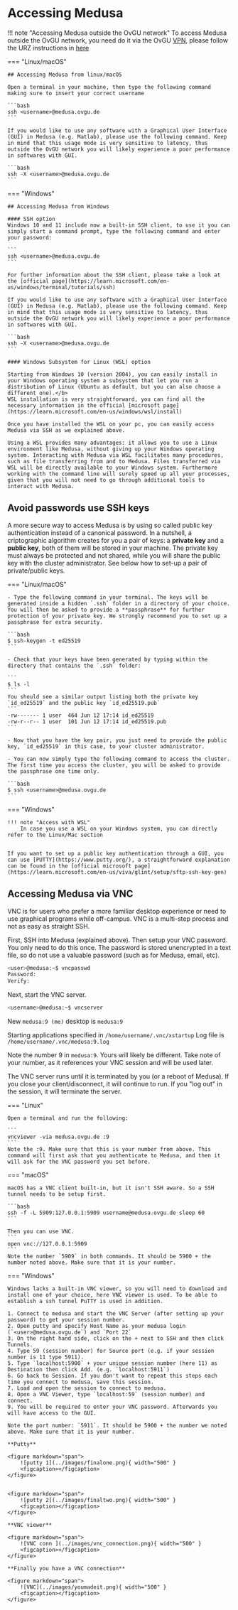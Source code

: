 # Accessing Medusa

!!! note "Accessing Medusa outside the OvGU network"
    To access Medusa outside the OvGU network, you need do it via the OvGU [VPN](https://en.wikipedia.org/wiki/Virtual_private_network), please follow the URZ instructions in [here](https://www.urz.ovgu.de/en/vpn-path-204,616.html)



=== "Linux/macOS"

    ## Accessing Medusa from linux/macOS

    Open a terminal in your machine, then type the following command making sure to insert your correct username

    ```bash
    ssh <username>@medusa.ovgu.de
    ```

    If you would like to use any software with a Graphical User Interface (GUI) in Medusa (e.g. Matlab), please use the following command. Keep in mind that this usage mode is very sensitive to latency, thus outside the OvGU network you will likely experience a poor performance in softwares with GUI.

    ```bash
    ssh -X <username>@medusa.ovgu.de
    ```

=== "Windows"

    ## Accessing Medusa from Windows

    #### SSH option
    Windows 10 and 11 include now a built-in SSH client, to use it you can simply start a command prompt, type the following command and enter your password:

    ```
    ssh <username>@medusa.ovgu.de
    ```

    For further information about the SSH client, please take a look at the [official page](https://learn.microsoft.com/en-us/windows/terminal/tutorials/ssh) 

    If you would like to use any software with a Graphical User Interface (GUI) in Medusa (e.g. Matlab), please use the following command. Keep in mind that this usage mode is very sensitive to latency, thus outside the OvGU network you will likely experience a poor performance in softwares with GUI.

    ```bash
    ssh -X <username>@medusa.ovgu.de
    ```

    #### Windows Subsystem for Linux (WSL) option

    Starting from Windows 10 (version 2004), you can easily install in your Windows operating system a subsystem that let you run a distribution of Linux (Ubuntu as default, but you can also choose a different one).</b>  
    WSL installation is very straightforward, you can find all the necessary information in the official [microsoft page](https://learn.microsoft.com/en-us/windows/wsl/install)

    Once you have installed the WSL on your pc, you can easily access Medusa via SSH as we explained above.

    Using a WSL provides many advantages: it allows you to use a Linux environment like Medusa, without giving up your Windows operating system. Interacting with Medusa via WSL facilitates many procedures, such as file transferring from and to Medusa. Files transferred via WSL will be directly available to your Windows system. Furthermore working with the command line will surely speed up all your processes, given that you will not need to go through additional tools to interact with Medusa.

## Avoid passwords use SSH keys

A more secure way to access Medusa is by using so called public key authentication instead of a canonical password.
In a nutshell, a criptographic algorithm creates for you a pair of keys: a **private key** and a **public key**, both of them will be stored in your machine. The private key must always be protected and not shared, while you will share the public key with the cluster administrator. See below how to set-up a pair of private/public keys.


=== "Linux/macOS"

    - Type the following command in your terminal. The keys will be generated inside a hidden `.ssh` folder in a directory of your choice. You will then be asked to provide a **passphrase** for further protection of your private key. We strongly recommend you to set up a passphrase for extra security. 

    ```bash
    $ ssh-keygen -t ed25519
    ```

    - Check that your keys have been generated by typing within the directory that contains the `.ssh` folder: 

    ```
    $ ls -l 
    ```
    You should see a similar output listing both the private key `id_ed25519` and the public key `id_ed25519.pub`
    ```
    -rw------- 1 user  464 Jun 12 17:14 id_ed25519
    -rw-r--r-- 1 user  101 Jun 12 17:14 id_ed25519.pub
    ```

    - Now that you have the key pair, you just need to provide the public key, `id_ed25519` in this case, to your cluster administrator.

    - You can now simply type the following command to access the cluster. The first time you access the cluster, you will be asked to provide the passphrase one time only.

    ```bash
    $ ssh <username>@medusa.ovgu.de
    ```

=== "Windows"

    !!! note "Access with WSL"
        In case you use a WSL on your Windows system, you can directly refer to the Linux/Mac section


    If you want to set up a public key authentication through a GUI, you can use [PUTTY](https://www.putty.org/), a straightforward explanation can be found in the [official microsoft page](https://learn.microsoft.com/en-us/viva/glint/setup/sftp-ssh-key-gen)


## Accessing Medusa via VNC

VNC is for users who prefer a more familiar desktop experience or need to use graphical programs while off-campus. VNC is a multi-step process and not as easy as straight SSH.

First, SSH into Medusa (explained above). Then setup your VNC password. You only need to do this once. The password is stored unencrypted in a text file, so do not use a valuable password (such as for Medusa, email, etc).

```bash
<user>@medusa:~$ vncpasswd
Password:
Verify:
```
Next, start the VNC server.

```bash
<username>@medusa:~$ vncserver
```
New `medusa:9 (me)` desktop is `medusa:9`

Starting applications specified in `/home/username/.vnc/xstartup`
Log file is `/home/username/.vnc/medusa:9.log`

Note the number 9 in `medusa:9`. Yours will likely be different. Take note of your number, as it references your VNC session and will be used later.

The VNC server runs until it is terminated by you (or a reboot of Medusa). If you close your client/disconnect, it will continue to run. If you "log out" in the session, it will terminate the server.

=== "Linux"

    Open a terminal and run the following:

    ```
    vncviewer -via medusa.ovgu.de :9
    ```
    Note the :9. Make sure that this is your number from above. This command will first ask that you authenticate to Medusa, and then it will ask for the VNC password you set before.

=== "macOS"

    macOS has a VNC client built-in, but it isn't SSH aware. So a SSH tunnel needs to be setup first.

    ```bash
    ssh -f -L 5909:127.0.0.1:5909 username@medusa.ovgu.de sleep 60
    ```

    Then you can use VNC.
    ```
    open vnc://127.0.0.1:5909
    ```
    Note the number `5909` in both commands. It should be 5900 + the number noted above. Make sure that it is your number.

=== "Windows"

    Windows lacks a built-in VNC viewer, so you will need to download and install one of your choice, here VNC viewer is used. To be able to establish a ssh tunnel PuTTY is used in addition.

    1. Connect to medusa and start the VNC Server (after setting up your password) to get your session number.
    2. Open putty and specify Host Name as your medusa login (`<user>@medusa.ovgu.de`) and `Port 22`
    3. On the right hand side, click on the + next to SSH and then click Tunnels.
    4. Type 59 (session number) for Source port (e.g. if your session number is 11 type 5911).
    5. Type `localhost:5900` + your unique session number (here 11) as Destination then click Add. (e.g. `localhost:5911`)
    6. Go back to Session. If you don't want to repeat this steps each time you connect to medusa, save this session.
    7. Load and open the session to connect to medusa.
    8. Open a VNC Viewer, type `localhost:59` (session number) and connect.
    9. You will be required to enter your VNC password. Afterwards you will have access to the GUI.

    Note the port number: `5911`. It should be 5900 + the number we noted above. Make sure that it is your number.

    **Putty**
 
    <figure markdown="span">
        ![putty 1](../images/finalone.png){ width="500" }
        <figcaption></figcaption>
    </figure>

 
    <figure markdown="span">
        ![putty 2](../images/finaltwo.png){ width="500" }
        <figcaption></figcaption>
    </figure>

    **VNC viewer**

    <figure markdown="span">
        ![VNC conn ](../images/vnc_connection.png){ width="500" }
        <figcaption></figcaption>
    </figure>

    **Finally you have a VNC connection** 

    <figure markdown="span">
        ![VNC](../images/youmadeit.png){ width="500" }
        <figcaption></figcaption>
    </figure>